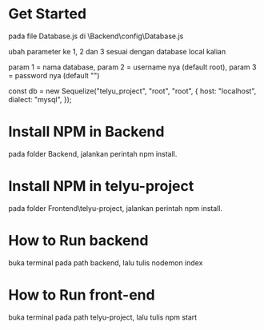 # Get Started

pada file Database.js di \Backend\config\Database.js

ubah parameter ke 1, 2 dan 3 sesuai dengan database local kalian 

param 1 = nama database,
param 2 = username nya (default root),
param 3 = password nya (default "")

const db = new Sequelize("telyu_project", "root", "root", {
  host: "localhost",
  dialect: "mysql",
});

# Install NPM in Backend

pada folder Backend, jalankan perintah npm install.

# Install NPM in telyu-project

pada folder Frontend\telyu-project, jalankan perintah npm install.

# How to Run backend

buka terminal pada path backend, lalu tulis nodemon index

# How to Run front-end

buka terminal pada path telyu-project, lalu tulis npm start
